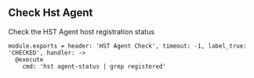 ## Check Hst Agent

Check the HST Agent host registration status

    module.exports = header: 'HST Agent Check', timeout: -1, label_true: 'CHECKED', handler: ->          
      @execute
        cmd: 'hst agent-status | grep registered'

